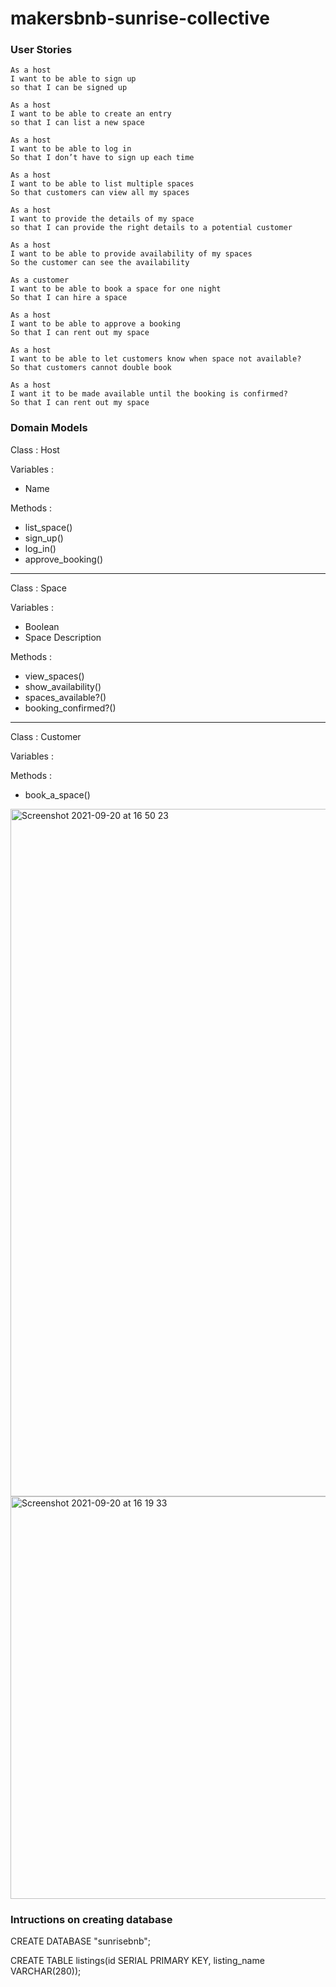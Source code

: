 # makersbnb-sunrise-collective

### User Stories

```
As a host 
I want to be able to sign up
so that I can be signed up
```

```
As a host
I want to be able to create an entry
so that I can list a new space
```

```
As a host 
I want to be able to log in 
So that I don’t have to sign up each time 
```

```
As a host 
I want to be able to list multiple spaces 
So that customers can view all my spaces
```

```
As a host
I want to provide the details of my space
so that I can provide the right details to a potential customer
```

```
As a host
I want to be able to provide availability of my spaces
So the customer can see the availability
```

```
As a customer
I want to be able to book a space for one night
So that I can hire a space
```

```
As a host
I want to be able to approve a booking
So that I can rent out my space 
```

```
As a host
I want to be able to let customers know when space not available? 
So that customers cannot double book
```

```
As a host
I want it to be made available until the booking is confirmed?
So that I can rent out my space
```

### Domain Models

Class : Host 

Variables :
* Name

Methods : 
* list_space()
* sign_up()
* log_in()
* approve_booking()

****

Class : Space 

Variables : 
* Boolean
* Space Description

Methods : 
* view_spaces()
* show_availability()
* spaces_available?()
* booking_confirmed?()

**** 

Class : Customer 

Variables : 

Methods :
* book_a_space()



<img width="1100" alt="Screenshot 2021-09-20 at 16 50 23" src="https://user-images.githubusercontent.com/54316167/134090156-f2922b2e-a489-4f27-b8ee-35ad57f64f66.png">


<img width="644" alt="Screenshot 2021-09-20 at 16 19 33" src="https://user-images.githubusercontent.com/54316167/134090326-77c8a0e8-3b82-4144-9a06-effb5f28f911.png">

### Intructions on creating database

CREATE DATABASE "sunrisebnb";

CREATE TABLE listings(id SERIAL PRIMARY KEY, listing_name VARCHAR(280));